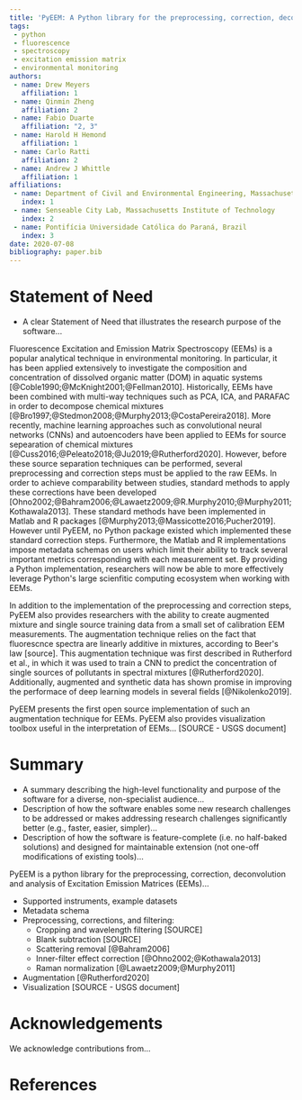 ```yaml
---
title: 'PyEEM: A Python library for the preprocessing, correction, deconvolution and analysis of Excitation Emission Matrices (EEMs).'
tags:
 - python
 - fluorescence
 - spectroscopy
 - excitation emission matrix
 - environmental monitoring
authors:
 - name: Drew Meyers
   affiliation: 1
 - name: Qinmin Zheng
   affiliation: 2
 - name: Fabio Duarte
   affiliation: "2, 3"
 - name: Harold H Hemond
   affiliation: 1
 - name: Carlo Ratti
   affiliation: 2  
 - name: Andrew J Whittle
   affiliation: 1
affiliations:
 - name: Department of Civil and Environmental Engineering, Massachusetts Institute of Technology
   index: 1
 - name: Senseable City Lab, Massachusetts Institute of Technology
   index: 2
 - name: Pontifícia Universidade Católica do Paraná, Brazil
   index: 3
date: 2020-07-08
bibliography: paper.bib
---
```


# Statement of Need

- A clear Statement of Need that illustrates the research purpose of the software...

Fluorescence Excitation and Emission Matrix Spectroscopy (EEMs) is a popular analytical technique in environmental monitoring. In particular, it has been applied extensively to investigate the composition and concentration of dissolved organic matter (DOM) in aquatic systems [@Coble1990;@McKnight2001;@Fellman2010]. Historically, EEMs have been combined with multi-way techniques such as PCA, ICA, and PARAFAC in order to decompose chemical mixtures [@Bro1997;@Stedmon2008;@Murphy2013;@CostaPereira2018]. More recently, machine learning approaches such as convolutional neural networks (CNNs) and autoencoders have been applied to EEMs for source sepearation of chemical mixtures [@Cuss2016;@Peleato2018;@Ju2019;@Rutherford2020]. However, before these source separation techniques can be performed, several preprocessing and correction steps must be applied to the raw EEMs. In order to achieve comparability between studies, standard methods to apply these corrections have been developed [Ohno2002;@Bahram2006;@Lawaetz2009;@R.Murphy2010;@Murphy2011;Kothawala2013]. These standard methods have been implemented in Matlab and R packages [@Murphy2013;@Massicotte2016;Pucher2019]. However until PyEEM, no Python package existed which implemented these standard correction steps. Furthermore, the Matlab and R implementations impose metadata schemas on users which limit their ability to track several important metrics corresponding with each measurement set. By providing a Python implementation, researchers will now be able to more effectively leverage Python's large scienfitic computing ecosystem when working with EEMs.

In addition to the implementation of the preprocessing and correction steps, PyEEM also provides researchers with the ability to create augmented mixture and single source training data from a small set of calibration EEM measurements. The augmentation technique relies on the fact that fluorescnce spectra are linearly additive in mixtures, according to Beer's law [source]. This augmentation technique was first described in Rutherford et al., in which it was used to train a CNN to predict the concentration of single sources of pollutants in spectral mixtures [@Rutherford2020]. Additionally, augmented and synthetic data has shown promise in improving the performace of deep learning models in several fields [@Nikolenko2019]. 

PyEEM presents the first open source implementation of such an augmentation technique for EEMs. PyEEM also provides visualization toolbox useful in the interpretation of EEMs... [SOURCE - USGS document]

# Summary

- A summary describing the high-level functionality and purpose of the software for a diverse, non-specialist audience...
- Description of how the software enables some new research challenges to be addressed or makes addressing research challenges significantly better (e.g., faster, easier, simpler)...
- Description of how the software is feature-complete (i.e. no half-baked solutions) and designed for maintainable extension (not one-off modifications of existing tools)...

PyEEM is a python library for the preprocessing, correction, deconvolution and analysis of Excitation Emission Matrices (EEMs)...

- Supported instruments, example datasets
- Metadata schema
- Preprocessing, corrections, and filtering: 
  - Cropping and wavelength filtering [SOURCE]
  - Blank subtraction [SOURCE]
  - Scattering removal [@Bahram2006]
  - Inner-filter effect correction [@Ohno2002;@Kothawala2013]
  - Raman normalization [@Lawaetz2009;@Murphy2011]
- Augmentation [@Rutherford2020]
- Visualization [SOURCE - USGS document]

# Acknowledgements

We acknowledge contributions from...

# References